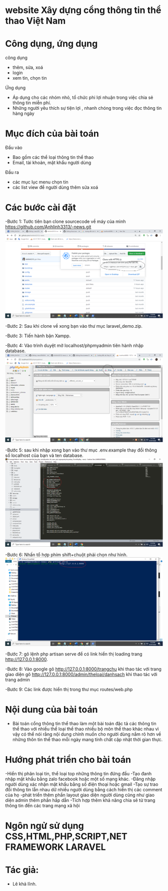 # website Xây dựng cổng thông tin thể thao Việt Nam

# Công dụng, ứng dụng
công dụng
  - thêm, sửa, xoá
  - login
  - xem tin, chọn tin
  
Ứng dụng
  - Áp dụng cho các nhóm nhỏ, tổ chức phi lợi nhuận trong việc chia sẻ thông tin miễn phí.
  - Những người yêu thích sự tiện lợi , nhanh chóng trong việc đọc thông tin hàng ngày

# Mục đích của bài toán
Đầu vào
  - Bao gồm các thể loại thông tin thể thao
  - Email, tài khoản, mật khẩu người dùng

Đầu ra
   - các mục lục menu chọn tin
   - các list view để người dùng thêm sửa xoá

# Các bước cài đặt
-Bước 1: Tước tiên bạn clone sourcecode về máy của mình https://github.com/Anhlinh3313/-news.git
  <img src="public/huongdan/1.png" />

-Bước 2: Sau khi clone về xong bạn vào thư mục laravel_demo.zip.

-Bước 3: Tiến hành bận Xampp.

-Bước 4: Vào trình duyệt mở localhost/phpmyadmin tiên hành nhập database.
  <img src="public/huongdan/3.png" />

-Bước 5: sau khi nhập xong bạn vào thư mục .env.example thay đổi thông số localhost của bạn và ten database.
   <img src="public/huongdan/2.png" />

-Bước 6: Nhấn tổ hợp phím shift+chuột phải chọn như hình.
<img src="public/huongdan/5.png" />

-Bước 7: gõ lệnh php artisan serve để có link hiển thị loading trang http://127.0.0.1:8000.

-Bước 8: Vào google gõ http://127.0.0.1:8000/trangchu khi thao tác với trang giao diện
         gõ http://127.0.0.1:8000/admin/theloai/danhsach khi thao tác với trang admin
         
-Bước 9: Các link được hiển thị trong thư mục routes/web.php



# Nội dung của bài toán
- Bài toán cổng thông tin thể thao làm một bài toán đặc tả các thông tin thể thao với nhiều thể loại thể thao nhiều bộ môn thể thao khác nhau vì vậy có thể nói rằng nội dung chính muốn cho người dùng nắm rõ hơn về những thôn tin thể thao mỗi ngày mang tính chất cập nhật thời gian thực.

# Hướng phát triển cho bài toán
-Hiển thị phân loại tin, thể loại top những thông tin đứng đầu
-Tạo đanh nhập mật khẩu bằng zalo facebook hoặc một số mạng khác.
-Đăng nhập người dùng xác nhận mật khẩu bằng số điện thoại hoặc gmail
-Tạo sự trao đổi thông tin lẫn nhau dữ nhiều người dùng bằng cách hiển thị các comment của họ 
-phát triển thêm phần layout giao diện người dùng cũng như giao diện admin thêm phần hấp dẫn
-Tích hợp thêm khả năng chia sẽ từ trang thông tin đến các trang mạng xã hội

# Ngôn ngử sử dụng CSS,HTML,PHP,SCRIPT,NET FRAMEWORK LARAVEL

# Tác giả:
- Lê khả lĩnh.




